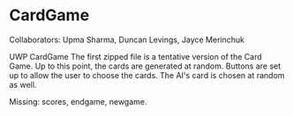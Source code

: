 # CardGame
Collaborators: Upma Sharma, Duncan Levings, Jayce Merinchuk

UWP CardGame
The first zipped file is a tentative version of the Card Game. Up to this point, the cards are generated at random. Buttons are set up to allow the user to choose the cards. The AI's card is chosen at random as well. 

Missing: scores, endgame, newgame. 
